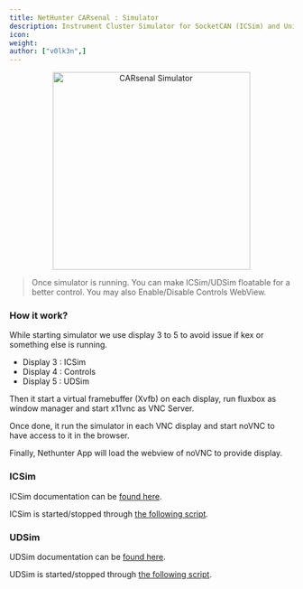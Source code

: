 ```yaml
---
title: NetHunter CARsenal : Simulator
description: Instrument Cluster Simulator for SocketCAN (ICSim) and Unified Diagnostic Services Simulator (UDSim)
icon:
weight:
author: ["v0lk3n",]
---
```


<p style="text-align: center"><img src="../assets/simulator.gif" width="350" alt="CARsenal Simulator"></p>

> Once simulator is running. You can make ICSim/UDSim floatable for a better control. You may also Enable/Disable Controls WebView.

### How it work?

While starting simulator we use display 3 to 5 to avoid issue if kex or something else is running.

- Display 3 : ICSim
- Display 4 : Controls
- Display 5 : UDSim

Then it start a virtual framebuffer (Xvfb) on each display, run fluxbox as window manager and start x11vnc as VNC Server.

Once done, it run the simulator in each VNC display and start noVNC to have access to it in the browser.

Finally, Nethunter App will load the webview of noVNC to provide display.


### ICSim

ICSim documentation can be <a href="https://github.com/zombieCraig/ICSim" target="_blank">found here</a>.

ICSim is started/stopped through <a href="https://raw.githubusercontent.com/V0lk3n/NetHunter-CARsenal/refs/heads/main/icsim_service.sh"> the following script</a>.

### UDSim

UDSim documentation can be <a href="https://github.com/zombieCraig/UDSim" target="_blank">found here</a>.

UDSim is started/stopped through <a href="https://raw.githubusercontent.com/V0lk3n/NetHunter-CARsenal/refs/heads/main/udsim_service.sh"> the following script</a>.
